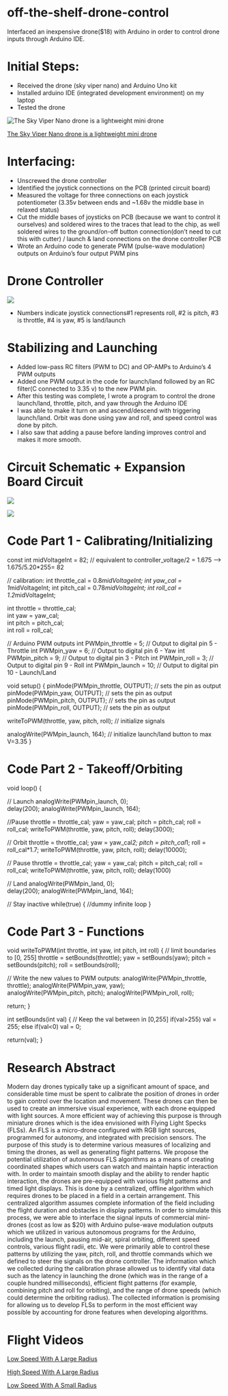 

# off-the-shelf-drone-control 
Interfaced an inexpensive drone($18) with Arduino in order to control drone inputs through Arduino IDE.

# Initial Steps: 
* Received the drone (sky viper nano) and Arduino Uno kit
* Installed arduino IDE (integrated development environment) on my laptop
* Tested the drone

![The Sky Viper Nano drone is a lightweight mini drone](SkyViperNano.png)


[The Sky Viper Nano drone is a lightweight mini drone](https://www.amazon.com/Sky-Viper-Drone-Black-Green/dp/B07G1RJXGF)

# Interfacing: 
* Unscrewed the drone controller
* Identified the joystick connections on the PCB (printed circuit board)
* Measured the voltage for three connections on each joystick potentiometer (3.35v between ends and ~1.68v the middle base in relaxed status)
* Cut the middle bases of joysticks on PCB (because we want to control it ourselves) and soldered wires to the traces that lead to the chip, as well soldered wires to the ground/on-off button connection(don’t need to cut this with cutter) / launch & land connections on the drone controller PCB
* Wrote an Arduino code to generate PWM (pulse-wave modulation) outputs on Arduino’s four output PWM pins

# Drone Controller

![](DroneController.png)
* Numbers indicate joystick connections#1 represents roll, #2 is pitch, #3 is throttle, #4 is yaw, #5 is land/launch


# Stabilizing and Launching

* Added low-pass RC filters (PWM to DC) and OP-AMPs to Arduino’s 4 PWM outputs
* Added one PWM output in the code for launch/land followed by an RC filter(C connected to 3.35 v) to the new PWM pin.
* After this testing was complete, I wrote a program to control the drone launch/land, throttle, pitch, and yaw through the Arduino IDE
* I was able to make it turn on and ascend/descend with triggering launch/land. Orbit was done using yaw and roll, and speed control was done by pitch. 
* I also saw that adding a pause before landing improves control and makes it more smooth.

# Circuit Schematic + Expansion Board Circuit

![](CircuitSchematic.png)

![](TheExpansionBoardCircuit.png)

# Code Part 1 - Calibrating/Initializing

const int midVoltageInt = 82;  // equivalent to controller_voltage/2 = 1.675 --> 1.675/5.20*255= 82

// calibration:
int throttle_cal = 0.8*midVoltageInt;
int yaw_cal      = 1*midVoltageInt;
int pitch_cal    = 0.78*midVoltageInt;
int roll_cal     = 1.2*midVoltageInt;

int throttle = throttle_cal;  
int yaw      = yaw_cal;  
int pitch    = pitch_cal;  
int roll     = roll_cal;  

// Arduino PWM outputs
int PWMpin_throttle = 5;      // Output to digital pin 5 - Throttle
int PWMpin_yaw      = 6;      // Output to digital pin 6 - Yaw
int PWMpin_pitch    = 9;      // Output to digital pin 3 - Pitch
int PWMpin_roll     = 3;      // Output to digital pin 9 - Roll
int PWMpin_launch   = 10;     // Output to digital pin 10 - Launch/Land


void setup() {
  pinMode(PWMpin_throttle, OUTPUT); // sets the pin as output
  pinMode(PWMpin_yaw, OUTPUT);      // sets the pin as output
  pinMode(PWMpin_pitch, OUTPUT);    // sets the pin as output
  pinMode(PWMpin_roll, OUTPUT);     // sets the pin as output

  writeToPWM(throttle, yaw, pitch, roll); // initialize signals

  analogWrite(PWMpin_launch, 164);  // initialize launch/land button to max V=3.35
}

# Code Part 2 - Takeoff/Orbiting

void loop() {

  // Launch
  analogWrite(PWMpin_launch, 0);  
  delay(200);
  analogWrite(PWMpin_launch, 164);  
   
  //Pause
  throttle = throttle_cal;
  yaw      = yaw_cal;
  pitch    = pitch_cal;
  roll     = roll_cal;
  writeToPWM(throttle, yaw, pitch, roll);
  delay(3000);


  // Orbit
  throttle = throttle_cal;
  yaw      = yaw_cal*2;
  pitch    = pitch_cal*1;
  roll     = roll_cal*1.7;
  writeToPWM(throttle, yaw, pitch, roll);
  delay(10000);

  // Pause
  throttle = throttle_cal;
  yaw      = yaw_cal;
  pitch    = pitch_cal;
  roll     = roll_cal;
  writeToPWM(throttle, yaw, pitch, roll);
  delay(1000)

  // Land
  analogWrite(PWMpin_land, 0);  
  delay(200);
  analogWrite(PWMpin_land, 164);  

 // Stay inactive
  while(true)
  {
    //dummy infinite loop
  }

# Code Part 3 - Functions

void writeToPWM(int throttle, int yaw, int pitch, int roll)
{
  // limit boundaries to [0, 255]
  throttle = setBounds(throttle);
  yaw = setBounds(yaw);
  pitch = setBounds(pitch);
  roll = setBounds(roll);
 
  // Write the new values to PWM outputs:
  analogWrite(PWMpin_throttle, throttle);
  analogWrite(PWMpin_yaw, yaw);  
  analogWrite(PWMpin_pitch, pitch);
  analogWrite(PWMpin_roll, roll);  

  return;
}


int setBounds(int val)
{
  // Keep the val between in [0,255]
  if(val>255)
    val = 255;
  else if(val<0)
    val = 0;

  return(val);
}

# Research Abstract

Modern day drones typically take up a significant amount of space, and considerable time must be spent to calibrate the position of drones in order to gain control over the location and movement. These drones can then be used to create an immersive visual experience, with each drone equipped with light sources. A more efficient way of achieving this purpose is through miniature drones which is the idea envisioned with Flying Light Specks (FLSs). An FLS is a micro-drone configured with RGB light sources, programmed for autonomy, and integrated with precision sensors. The purpose of this study is to determine various measures of localizing and timing the drones, as well as generating flight patterns. We propose the potential utilization of autonomous FLS algorithms as a means of creating coordinated shapes which users can watch and maintain haptic interaction with. In order to maintain smooth display and the ability to render haptic interaction, the drones are pre-equipped with various flight patterns and timed light displays. This is done by a centralized, offline algorithm which requires drones to be placed in a field in a certain arrangement. This centralized algorithm assumes complete information of the field including the flight duration and obstacles in display patterns. In order to simulate this process, we were able to interface the signal inputs of commercial mini-drones (cost as low as $20) with Arduino pulse-wave modulation outputs which we utilized in various autonomous programs for the Arduino, including the launch, pausing mid-air, spiral orbiting, different speed controls, various flight radii, etc. We were primarily able to control these patterns by utilizing the yaw, pitch, roll, and throttle commands which we defined to steer the signals on the drone controller. The information which we collected during the calibration phrase allowed us to identify vital data such as the latency in launching the drone (which was in the range of a couple hundred milliseconds), efficient flight patterns (for example, combining pitch and roll for orbiting), and the range of drone speeds (which could determine the orbiting radius). The collected information is promising for allowing us to develop FLSs to perform in the most efficient way possible by accounting for drone features when developing algorithms. 

# Flight Videos 
[Low Speed With A Large Radius](https://youtube.com/shorts/BE0ayNMGKw4?feature=shared)

[High Speed With A Large Radius](https://youtube.com/shorts/gUoHLjEAiHc?feature=shared)

[Low Speed With A Small Radius](https://youtube.com/shorts/MegWfbtFAbc?feature=shared)











